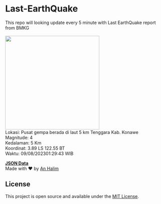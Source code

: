 # Last-EarthQuake
This repo will looking update every 5 minute with Last EarthQuake report from BMKG
<br>
<br>
<img src="https://static.bmkg.go.id/20230809012943.mmi.jpg" width="300"/>
<br>
Lokasi: Pusat gempa berada di laut 5 km Tenggara Kab. Konawe <br>
Magnitude: 4 <br>
Kedalaman: 5 Km <br>
Koordinat: 3.89 LS 122.55 BT <br>
Waktu: 09/08/202301:29:43 WIB <br>

<a href="./data/data.json">**JSON Data**</a>
<br>
Made with ❤️ by <a href="https://github.com/an-halim">An Halim</a>
## License

This project is open source and available under the [MIT License](LICENSE).
